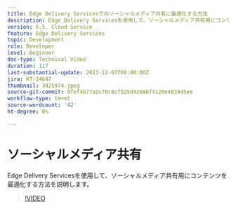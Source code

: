 ```yaml
---
title: Edge Delivery Servicesでのソーシャルメディア共有に最適化する方法
description: Edge Delivery Servicesを使用して、ソーシャルメディア共有用にコンテンツを最適化する方法を説明します。
version: 6.5, Cloud Service
feature: Edge Delivery Services
topic: Development
role: Developer
level: Beginner
doc-type: Technical Video
duration: 117
last-substantial-update: 2023-12-07T00:00:00Z
jira: KT-14647
thumbnail: 3425974.jpeg
source-git-commit: 9fef4b77a2c70c8cf525d42686f4120e481945ee
workflow-type: tm+mt
source-wordcount: '42'
ht-degree: 0%

---
```



# ソーシャルメディア共有

Edge Delivery Servicesを使用して、ソーシャルメディア共有用にコンテンツを最適化する方法を説明します。

>[!VIDEO](https://video.tv.adobe.com/v/3425974/?learn=on)
